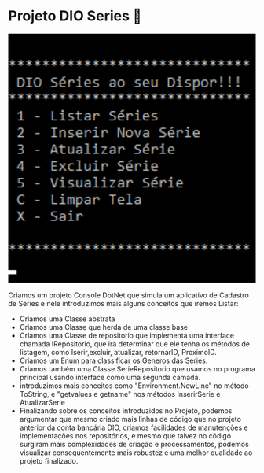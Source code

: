 # Projeto DIO Series :movie_camera:

<img src="dioSeries.png" width="600px"/>

 Criamos um projeto Console DotNet que simula um aplicativo de Cadastro de Séries e nele introduzimos mais alguns conceitos que iremos Listar:

- Criamos uma Classe abstrata
- Criamos uma Classe que herda de uma classe base
- Criamos uma Classe de repositorio que implementa uma interface chamada IRepositorio, que irá determinar que ele tenha os métodos de listagem, como Iserir,excluir, atualizar, retornarID, ProximoID.
- Criamos um Enum para classificar os Generos das Series.
- Criamos também uma Classe SerieRepositorio que usamos no programa principal usando interface como uma segunda camada.
- introduzimos mais conceitos como "Environment.NewLine" no método ToString, e "getvalues e getname" nos métodos InserirSerie e AtualizarSerie
- Finalizando sobre os conceitos introduzidos no Projeto, podemos argumentar que mesmo criado mais linhas de código que no projeto anterior da conta bancária DIO,  criamos facilidades de manutenções e implementações nos repositórios, e mesmo que talvez no código surgiram mais complexidades de criação e processamentos, podemos visualizar consequentemente mais robustez e uma melhor qualidade ao projeto finalizado.

